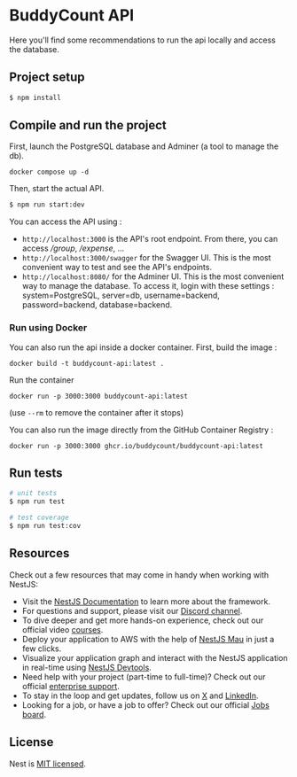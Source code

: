 # BuddyCount API

Here you'll find some recommendations to run the api locally and access the database.

## Project setup

```bash
$ npm install
```

## Compile and run the project

First, launch the PostgreSQL database and Adminer (a tool to manage the db).

```
docker compose up -d
```

Then, start the actual API.

```bash
$ npm run start:dev
```

You can access the API using :

- `http://localhost:3000` is the API's root endpoint. From there, you can access _/group_, _/expense_, ...
- `http://localhost:3000/swagger` for the Swagger UI. This is the most convenient way to test and see the API's endpoints.
- `http://localhost:8080/` for the Adminer UI. This is the most convenient way to manage the database. To access it, login with these settings : system=PostgreSQL, server=db, username=backend, password=backend, database=backend.

### Run using Docker

You can also run the api inside a docker container. First, build the image :

```
docker build -t buddycount-api:latest .
```

Run the container

```
docker run -p 3000:3000 buddycount-api:latest
```

(use `--rm` to remove the container after it stops)

You can also run the image directly from the GitHub Container Registry :

```
docker run -p 3000:3000 ghcr.io/buddycount/buddycount-api:latest
```

## Run tests

```bash
# unit tests
$ npm run test

# test coverage
$ npm run test:cov
```

## Resources

Check out a few resources that may come in handy when working with NestJS:

- Visit the [NestJS Documentation](https://docs.nestjs.com) to learn more about the framework.
- For questions and support, please visit our [Discord channel](https://discord.gg/G7Qnnhy).
- To dive deeper and get more hands-on experience, check out our official video [courses](https://courses.nestjs.com/).
- Deploy your application to AWS with the help of [NestJS Mau](https://mau.nestjs.com) in just a few clicks.
- Visualize your application graph and interact with the NestJS application in real-time using [NestJS Devtools](https://devtools.nestjs.com).
- Need help with your project (part-time to full-time)? Check out our official [enterprise support](https://enterprise.nestjs.com).
- To stay in the loop and get updates, follow us on [X](https://x.com/nestframework) and [LinkedIn](https://linkedin.com/company/nestjs).
- Looking for a job, or have a job to offer? Check out our official [Jobs board](https://jobs.nestjs.com).

## License

Nest is [MIT licensed](https://github.com/nestjs/nest/blob/master/LICENSE).
